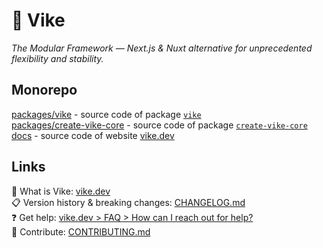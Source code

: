 # 🔨 Vike

*The Modular Framework — Next.js & Nuxt alternative for unprecedented flexibility and stability.*

## Monorepo

[packages/vike](packages/vike/) - source code of package [`vike`](https://npmjs.com/package/vike)  
[packages/create-vike-core](packages/create-vike-core/) - source code of package [`create-vike-core`](https://npmjs.com/package/create-vike-core)  
[docs](docs/) - source code of website [vike.dev](http://vike.dev)  

## Links

:eyes: What is Vike: [vike.dev](https://vike.dev)  
:clipboard: Version history & breaking changes: [CHANGELOG.md](/CHANGELOG.md)  
:question: Get help: [vike.dev > FAQ > How can I reach out for help?](https://vike.dev/faq#how-can-i-reach-out-for-help)  
:green_heart: Contribute: [CONTRIBUTING.md](/CONTRIBUTING.md)  
